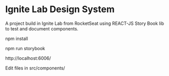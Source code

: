 # Ignite Lab Design System
A project build in Ignite Lab from RocketSeat using REACT-JS Story Book lib to test and document components.

npm install 

npm run storybook

http://localhost:6006/

Edit files in src/components/